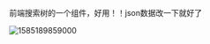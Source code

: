 前端搜索树的一个组件，好用！！json数据改一下就好了

![1585189859000](C:\Users\Administrator\AppData\Roaming\Typora\typora-user-images\1585189859000.png)